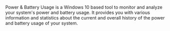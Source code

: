 Power & Battery Usage is a Windows 10 based tool to monitor and analyze your system's power and battery usage. It provides you with various information and statistics about the current and overall history of the power and battery usage of your system.